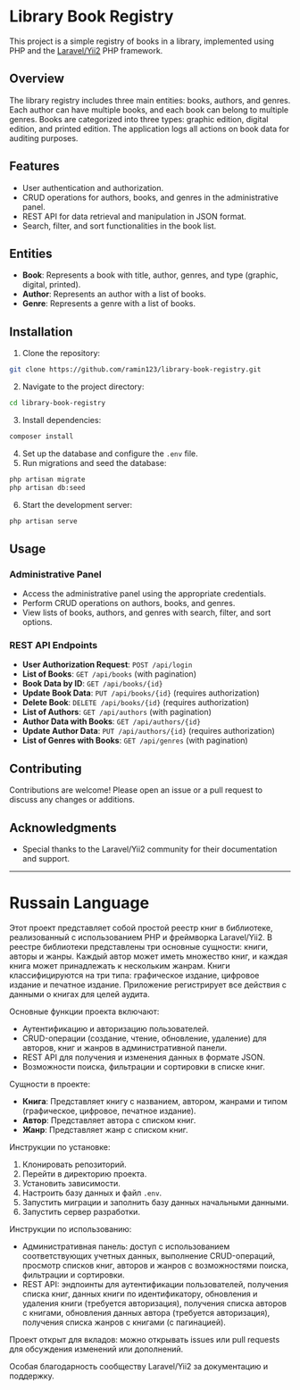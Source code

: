 # Library Book Registry

This project is a simple registry of books in a library, implemented using PHP and the [Laravel/Yii2](https://laravel.com/docs) PHP framework.

## Overview

The library registry includes three main entities: books, authors, and genres. Each author can have multiple books, and each book can belong to multiple genres. Books are categorized into three types: graphic edition, digital edition, and printed edition. The application logs all actions on book data for auditing purposes.

## Features

- User authentication and authorization.
- CRUD operations for authors, books, and genres in the administrative panel.
- REST API for data retrieval and manipulation in JSON format.
- Search, filter, and sort functionalities in the book list.

## Entities

- **Book**: Represents a book with title, author, genres, and type (graphic, digital, printed).
- **Author**: Represents an author with a list of books.
- **Genre**: Represents a genre with a list of books.

## Installation

1. Clone the repository:
```bash
git clone https://github.com/ramin123/library-book-registry.git
```
2. Navigate to the project directory:
```bash
cd library-book-registry
```
3. Install dependencies:
```bash
composer install
```
4. Set up the database and configure the `.env` file.
5. Run migrations and seed the database:
```bash
php artisan migrate
php artisan db:seed
```
6. Start the development server:
```bash
php artisan serve
```

## Usage

### Administrative Panel

- Access the administrative panel using the appropriate credentials.
- Perform CRUD operations on authors, books, and genres.
- View lists of books, authors, and genres with search, filter, and sort options.

### REST API Endpoints

- **User Authorization Request**: `POST /api/login`
- **List of Books**: `GET /api/books` (with pagination)
- **Book Data by ID**: `GET /api/books/{id}`
- **Update Book Data**: `PUT /api/books/{id}` (requires authorization)
- **Delete Book**: `DELETE /api/books/{id}` (requires authorization)
- **List of Authors**: `GET /api/authors` (with pagination)
- **Author Data with Books**: `GET /api/authors/{id}`
- **Update Author Data**: `PUT /api/authors/{id}` (requires authorization)
- **List of Genres with Books**: `GET /api/genres` (with pagination)

## Contributing

Contributions are welcome! Please open an issue or a pull request to discuss any changes or additions.


## Acknowledgments

- Special thanks to the Laravel/Yii2 community for their documentation and support.

---

# Russain Language

Этот проект представляет собой простой реестр книг в библиотеке, реализованный с использованием PHP и фреймворка Laravel/Yii2. В реестре библиотеки представлены три основные сущности: книги, авторы и жанры. Каждый автор может иметь множество книг, и каждая книга может принадлежать к нескольким жанрам. Книги классифицируются на три типа: графическое издание, цифровое издание и печатное издание. Приложение регистрирует все действия с данными о книгах для целей аудита.

Основные функции проекта включают:
- Аутентификацию и авторизацию пользователей.
- CRUD-операции (создание, чтение, обновление, удаление) для авторов, книг и жанров в административной панели.
- REST API для получения и изменения данных в формате JSON.
- Возможности поиска, фильтрации и сортировки в списке книг.

Сущности в проекте:
- **Книга**: Представляет книгу с названием, автором, жанрами и типом (графическое, цифровое, печатное издание).
- **Автор**: Представляет автора с списком книг.
- **Жанр**: Представляет жанр с списком книг.

Инструкции по установке:
1. Клонировать репозиторий.
2. Перейти в директорию проекта.
3. Установить зависимости.
4. Настроить базу данных и файл `.env`.
5. Запустить миграции и заполнить базу данных начальными данными.
6. Запустить сервер разработки.

Инструкции по использованию:
- Административная панель: доступ с использованием соответствующих учетных данных, выполнение CRUD-операций, просмотр списков книг, авторов и жанров с возможностями поиска, фильтрации и сортировки.
- REST API: эндпоинты для аутентификации пользователей, получения списка книг, данных книги по идентификатору, обновления и удаления книги (требуется авторизация), получения списка авторов с книгами, обновления данных автора (требуется авторизация), получения списка жанров с книгами (с пагинацией).

Проект открыт для вкладов: можно открывать issues или pull requests для обсуждения изменений или дополнений.

Особая благодарность сообществу Laravel/Yii2 за документацию и поддержку.
